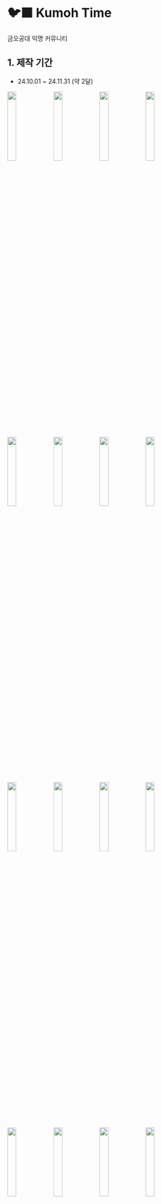 # 🐦‍⬛ Kumoh Time
금오공대 익명 커뮤니티

## 1. 제작 기간
- 24.10.01 ~ 24.11.31 (약 2달)



<img src="https://github.com/user-attachments/assets/9e22cade-8d4d-436d-8db3-0b7e97a13958" width="20%">
<img src="https://github.com/user-attachments/assets/0bb22bd4-317e-47c6-aac9-73f75400f6e1" width="20%">
<img src="https://github.com/user-attachments/assets/5ca24fb1-4dd4-4b2a-ba66-f84750de380b" width="20%">
<img src="https://github.com/user-attachments/assets/09dd90e6-f8a3-455d-8476-b9f15e9605e0" width="20%">
<img src="https://github.com/user-attachments/assets/ac616541-a69e-4942-8462-44eaa500df73" width="20%">
<img src="https://github.com/user-attachments/assets/7c008643-baa3-49f0-acd2-8ee52e9a08e8" width="20%">
<img src="https://github.com/user-attachments/assets/9ee3abb2-380b-4c6e-8572-8b8b552c4925" width="20%">
<img src="https://github.com/user-attachments/assets/31fb7ded-954a-4496-9c9f-efce0f51b9e4" width="20%">
<img src="https://github.com/user-attachments/assets/0231f30d-599a-4707-a124-a2f90451f19e" width="20%">
<img src="https://github.com/user-attachments/assets/8d48f732-6085-491b-a65f-b31506a92dc8" width="20%">
<img src="https://github.com/user-attachments/assets/33db49fe-af98-4b34-9226-1b4d6c9f18b1" width="20%">
<img src="https://github.com/user-attachments/assets/1631bd79-a557-4462-8f0c-b84d07745b6c" width="20%">
<img src="https://github.com/user-attachments/assets/f0a39305-eb83-417f-ae86-f49de7b1e4fd" width="20%">
<img src="https://github.com/user-attachments/assets/7497b037-e99a-4b86-9505-7e05b0fd7eaa" width="20%">
<img src="https://github.com/user-attachments/assets/9eb22c38-6bbc-429e-bdc5-5621570b8704" width="20%">
<img src="https://github.com/user-attachments/assets/e0692547-b163-4083-9cf7-967ba62b9c15" width="20%">
